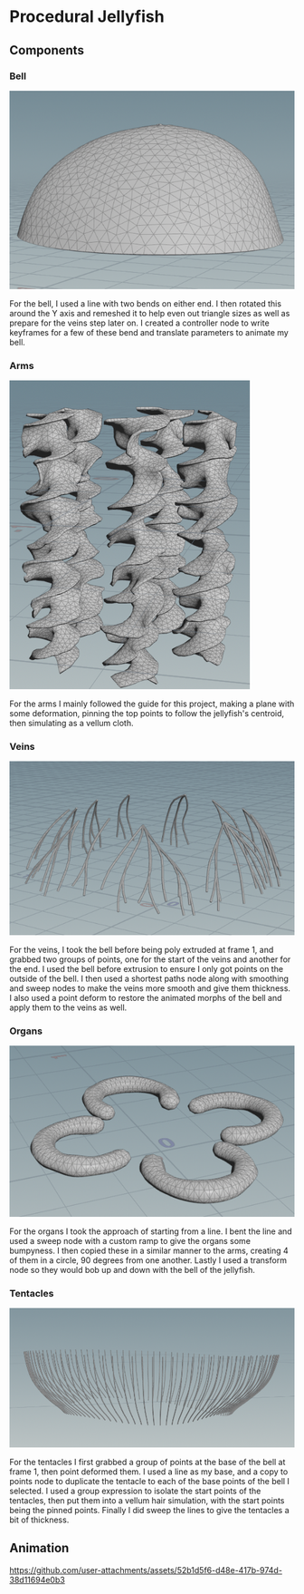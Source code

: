 # Procedural Jellyfish

## Components

### Bell
![](Images/Bell.png)

For the bell, I used a line with two bends on either end. I then rotated this around the Y axis
and remeshed it to help even out triangle sizes as well as prepare for the veins step later on.
I created a controller node to write keyframes for a few of these bend and translate parameters to
animate my bell.

### Arms
![](Images/Arms.png)

For the arms I mainly followed the guide for this project, making a plane with some deformation,
pinning the top points to follow the jellyfish's centroid, then simulating as a vellum cloth.

### Veins
![](Images/Veins.png)

For the veins, I took the bell before being poly extruded at frame 1, and grabbed two groups of points,
one for the start of the veins and another for the end. I used the bell before extrusion to ensure I only got points on the outside of the bell. I then used a shortest paths node along with smoothing and sweep nodes to make the veins more smooth and give them thickness. I also used a point deform to restore the animated morphs of the bell and apply them to the veins as well.

### Organs
![](Images/Organs.png)

For the organs I took the approach of starting from a line. I bent the line and used a sweep node with a custom ramp to give the organs some bumpyness. I then copied these in a similar manner to the arms, creating 4 of them in a circle, 90 degrees from one another. Lastly I used a transform node so they would bob up and down with the bell of the jellyfish.

### Tentacles
![](Images/Tentacles.png)

For the tentacles I first grabbed a group of points at the base of the bell at frame 1, then point deformed them. I used a line as my base, and a copy to points node to duplicate the tentacle to each of the base points of the bell I selected. I used a group expression to isolate the start points of the tentacles, then put them into a vellum hair simulation, with the start points being the pinned points. Finally I did sweep the lines to give the tentacles a bit of thickness.

## Animation

https://github.com/user-attachments/assets/52b1d5f6-d48e-417b-974d-38d11694e0b3


